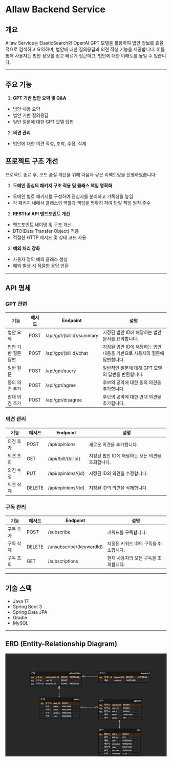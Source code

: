 # Allaw Backend Service

## 개요

Allaw Service는 ElasticSearch와 OpenAI GPT 모델을 활용하여 법안 정보를 효율적으로 검색하고 요약하며, 법안에 대한 질의응답과 의견 작성 기능을 제공합니다. 이를 통해 사용자는 법안 정보를 쉽고 빠르게 접근하고, 법안에 대한 이해도를 높일 수 있습니다.


---
## 주요 기능

1. **GPT 기반 법안 요약 및 Q&A**
  - 법안 내용 요약
  - 법안 기반 질의응답
  - 일반 질문에 대한 GPT 모델 답변
2. **의견 관리**
  - 법안에 대한 의견 작성, 조회, 수정, 삭제

## 프로젝트 구조 개선
프로젝트 종료 후, 코드 품질 개선을 위해 다음과 같은 리팩토링을 진행하였습니다:
1. **도메인 중심의 패키지 구조 적용 및 클래스 책임 명확화**
  - 도메인 별로 패키지를 구성하여 관심사를 분리하고 가독성을 높임
  - 각 패키지 내에서 클래스의 역할과 책임을 명확히 하여 단일 책임 원칙 준수
2. **RESTful API 엔드포인트 개선**
  - 엔드포인트 네이밍 및 구조 개선
  - DTO(Data Transfer Object) 적용
  - 적절한 HTTP 메서드 및 상태 코드 사용
3. **예외 처리 강화**
  - 사용자 정의 예외 클래스 생성
  - 예외 발생 시 적절한 응답 반환

---
## API 명세

### GPT 관련

| 기능                  | 메서드 | Endpoint                  | 설명                                               |
|-----------------------|--------|---------------------------|----------------------------------------------------|
| 법안 요약             | POST   | /api/gpt/{billId}/summary | 지정된 법안 ID에 해당하는 법안 문서를 요약합니다. |
| 법안 기반 질문 답변   | POST   | /api/gpt/{billId}/chat    | 지정된 법안 ID에 해당하는 법안 내용을 기반으로 사용자의 질문에 답변합니다. |
| 일반 질문             | POST   | /api/gpt/query            | 일반적인 질문에 대해 GPT 모델의 답변을 반환합니다. |
| 동의 의견 추가        | POST   | /api/gpt/agree            | 후보의 공약에 대한 동의 의견을 추가합니다. |
| 반대 의견 추가        | POST   | /api/gpt/disagree         | 후보의 공약에 대한 반대 의견을 추가합니다. |

### 의견 관리

| 기능        | 메서드 | Endpoint            | 설명                           |
|-------------|--------|---------------------|--------------------------------|
| 의견 추가   | POST   | /api/opinions       | 새로운 의견을 추가합니다.      |
| 의견 조회   | GET    | /api//bill/{billId}       | 지정된 법안 ID에 해당하는 모든 의견을 조회합니다.        |
| 의견 수정   | PUT    | /api/opinions/{id}  | 지정된 ID의 의견을 수정합니다. |
| 의견 삭제   | DELETE | /api/opinions/{id}  | 지정된 ID의 의견을 삭제합니다. |

### 구독 관리

| 기능        | 메서드 | Endpoint               | 설명                                |
|-------------|--------|------------------------|-------------------------------------|
| 구독 추가   | POST   | /subscribe             | 키워드를 구독합니다.                |
| 구독 삭제   | DELETE | /unsubscribe/{keywordId}| 지정된 키워드 ID의 구독을 취소합니다. |
| 구독 조회   | GET    | /subscriptions         | 현재 사용자의 모든 구독을 조회합니다. |

---
## 기술 스택
- Java 17
- Spring Boot 3
- Spring Data JPA
- Gradle
- MySQL

---
## ERD (Entity-Relationship Diagram)
![alt text](allaw-erd.png)
